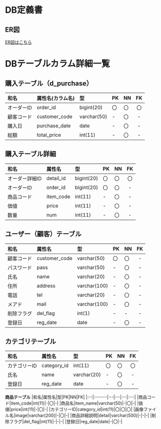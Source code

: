 # DB定義書
## ER図
[ER図はこちら](https://github.com/Aso2001022/2021sys-design/blob/main/kadai23.md"ER図はこちら")
# DBテーブルカラム詳細一覧

## 購入テーブル（d_purchase）
|和名|属性名(カラム名)|型|PK|NN|FK|
|:---|:------|:--|:--|:--|:--:|
|オーダーID|order_id|bigint(20)|〇|〇|〇|
|顧客コード|customer_code|varchar(50)|-|〇|-|
|購入日|purchase_date|date|-|〇|-|
|総額|total_price|int(11)|-|〇|-|

## 購入テーブル詳細
|和名|属性名|型|PK|NN|FK|
|:--|:------|:--|:--|:--|:--:|
|オーダー詳細ID|detail_id|bigint(20)|〇|〇|〇|
|オーダーID|order_id|bigint(20)|〇|〇|-|
|商品コード|item_code|int(11)|-|〇|-|
|価値|price|int(11)|-|〇|-|
|数量|num|int(11)|-|〇|-|

## ユーザー（顧客）テーブル 
|和名|属性名|型|PK|NN|FK|
|:--|:------|:--|:--|:--|:--:|
|顧客コード|customer_code|varchar(50)|〇|〇|-|
|パスワード|pass|varchar(50)|-|〇|-|
|氏名|name|varchar(20)|-|〇|-|
|住所|address|varchar(100)|-|〇|-|
|電話|tel|varchar(20)|-|〇|-|
|メアド|mail|varchar(100)|-|〇|-|
|削除フラグ|del_flag|int(1)|-|-|-|
|登録日|reg_date|date|-|〇|-|

## カテゴリテーブル
|和名|属性名|型|PK|NN|FK|
|:--|:-----|:-|:-|:--|:--:|
|カテゴリーID|category_id|int(11)|〇|〇|〇|
|氏名|name|varchar(20)|-|〇|-|
|登録日|reg_date|date|-|〇|-|

**商品テーブル**
|和名|属性名|型|PK|NN|FK|
|:--|:------|:--|:--|:--|:--:|
|商品コード|item_code|int(11)|-|〇|-|
|商品名|item_name|varchar(50)|-|〇|-|
|価値|price|int(11)|-|〇|-|
|カテゴリーID|category_id|int(11)|〇|〇|〇|
|画像ファイル名|image|varchar(200)|-|〇|-|
|商品詳細説明|detail|varchar(500)|-|-|-|
|削除フラグ|del_flag|int(11)|-|-|-|
|登録日|reg_date|date|-|〇|-|
